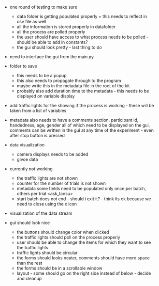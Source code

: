 - one round of testing to make sure
    - data folder is getting populated properly = this needs to reflect in csv file as well 
    - all the information is stored properly in datafolder 
    - all the process are polled properly 
    - the user should have access to what process needs to be polled  - should be able to add in constants?
    - the gui should look pretty - last thing to do

- need to interface the gui from the main.py 
- folder to save
    - this needs to be a popup 
    - this also needs to propagate through to the program
    - maybe write this in the metadata file in the root of the kit 
    - probably also add duration time to the metadata - this needs to be displayed on variable display 
- add traffic lights for the showing if the process is working - these will be taken from a list of variables
- metadata also needs to have a comments section, participant id, handedness, age, gender all of which need to be displayed on the gui, 
comments can be written in the gui at any time of the experiment - even after stop button is pressed 
- data visualization 
    - camera displays needs to be added
    - glvoe data 


- currently not working
    - the traffic lights are not shown 
    - counter for the number of trials is not shown
    - metadata some fields need to be populated only once per batch, others per trial <ask_tansu>
    - start batch does not end - should i exit it? - think its ok because we need to close using the x icon


- visualization of the data stream
- gui should look nice
    - the buttons should change color when clicked
    - the traffic lights should poll on the process properly
    - user should be able to change the items for which they want to see the traffic lights
    - traffic lights should be circular
    - the forms should looks neater, comments should have more space than the rest
    - the forms should be in a scrollable window
    - layout - some should go on the right side instead of below - decide and cleanup